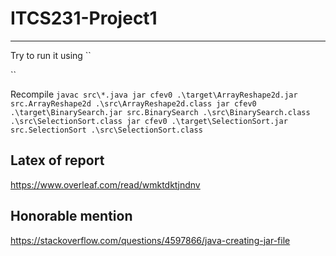 # ITCS231-Project1
_________________

Try to run it
using 
``

``

Recompile 
``
javac src\*.java
jar cfev0 .\target\ArrayReshape2d.jar src.ArrayReshape2d .\src\ArrayReshape2d.class
jar cfev0 .\target\BinarySearch.jar src.BinarySearch .\src\BinarySearch.class .\src\SelectionSort.class
jar cfev0 .\target\SelectionSort.jar src.SelectionSort .\src\SelectionSort.class
``


Latex of report
---
https://www.overleaf.com/read/wmktdktjndnv



Honorable mention
---
https://stackoverflow.com/questions/4597866/java-creating-jar-file